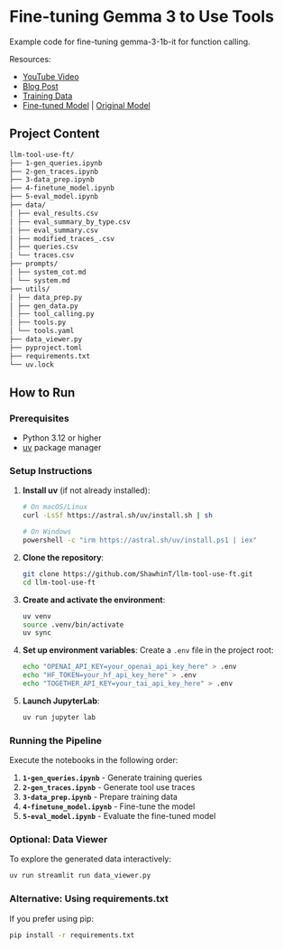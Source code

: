 # Fine-tuning Gemma 3 to Use Tools
Example code for fine-tuning gemma-3-1b-it for function calling.

Resources:
- [YouTube Video](https://youtu.be/fAFJYbtTsC0)
- [Blog Post](https://medium.com/@shawhin/fine-tuning-llms-for-tool-use-5f1db03d7c55)
- [Training Data](https://huggingface.co/datasets/shawhin/tool-use-finetuning)
- [Fine-tuned Model](https://huggingface.co/shawhin/gemma-3-1b-tool-use) | [Original Model](https://huggingface.co/google/gemma-3-1b-it)

## Project Content
```bash
llm-tool-use-ft/
├── 1-gen_queries.ipynb
├── 2-gen_traces.ipynb
├── 3-data_prep.ipynb
├── 4-finetune_model.ipynb
├── 5-eval_model.ipynb
├── data/
│ ├── eval_results.csv
│ ├── eval_summary_by_type.csv
│ ├── eval_summary.csv
│ ├── modified_traces_.csv
│ ├── queries.csv
│ └── traces.csv
├── prompts/
│ ├── system_cot.md
│ └── system.md
├── utils/
│ ├── data_prep.py
│ ├── gen_data.py
│ ├── tool_calling.py
│ ├── tools.py
│ └── tools.yaml
├── data_viewer.py
├── pyproject.toml
├── requirements.txt
└── uv.lock
```

## How to Run

### Prerequisites
- Python 3.12 or higher
- [uv](https://docs.astral.sh/uv/) package manager

### Setup Instructions

1. **Install uv** (if not already installed):
   ```bash
   # On macOS/Linux
   curl -LsSf https://astral.sh/uv/install.sh | sh
   
   # On Windows
   powershell -c "irm https://astral.sh/uv/install.ps1 | iex"
   ```

2. **Clone the repository**:
   ```bash
   git clone https://github.com/ShawhinT/llm-tool-use-ft.git
   cd llm-tool-use-ft
   ```

3. **Create and activate the environment**:
   ```bash
   uv venv
   source .venv/bin/activate
   uv sync
   ```

4. **Set up environment variables**:
   Create a `.env` file in the project root:
   ```bash
   echo "OPENAI_API_KEY=your_openai_api_key_here" > .env
   echo "HF_TOKEN=your_hf_api_key_here" > .env
   echo "TOGETHER_API_KEY=your_tai_api_key_here" > .env
   ```

5. **Launch JupyterLab**:
   ```bash
   uv run jupyter lab
   ```

### Running the Pipeline

Execute the notebooks in the following order:

1. **`1-gen_queries.ipynb`** - Generate training queries
2. **`2-gen_traces.ipynb`** - Generate tool use traces  
3. **`3-data_prep.ipynb`** - Prepare training data
4. **`4-finetune_model.ipynb`** - Fine-tune the model
5. **`5-eval_model.ipynb`** - Evaluate the fine-tuned model

### Optional: Data Viewer

To explore the generated data interactively:
```bash
uv run streamlit run data_viewer.py
```

### Alternative: Using requirements.txt

If you prefer using pip:
```bash
pip install -r requirements.txt
```
